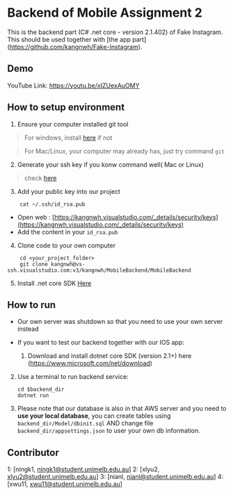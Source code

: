# Backend of Mobile Assignment 2

This is the backend part (C# .net core - version 2.1.402) of Fake Instagram. This should be used together with [the app part] (https://github.com/kangnwh/Fake-Instagram).



## Demo

YouTube Link: https://youtu.be/xIZUexAuOMY






## How to setup environment
1. Ensure your computer installed git tool
> For windows, install [here](https://gitforwindows.org) if not

> For Mac/Linux, your computer may already has, just try command `git`

2. Generate your ssh key if you konw command well( Mac or Linux)
> check [here](https://confluence.atlassian.com/bitbucketserver/creating-ssh-keys-776639788.html)

3. Add your public key into our project
```shell
    cat ~/.ssh/id_rsa.pub
```

   - Open web : [https://kangnwh.visualstudio.com/_details/security/keys](https://kangnwh.visualstudio.com/_details/security/keys)
   - Add the content in your `id_rsa.pub`


4. Clone code to your own computer
```shell
    cd <your_project_folder>
    git clone kangnwh@vs-ssh.visualstudio.com:v3/kangnwh/MobileBackend/MobileBackend
```
5. Install .net core SDK [Here](https://www.microsoft.com/net/download)



## How to run 

- Our own server was shutdown so that you need to use your own server instead

- If you want to test our backend together with our IOS app:

    1. Download and install dotnet core SDK (version 2.1+) here (https://www.microsoft.com/net/download)
2. Use a terminal to run backend service:

    ```shell
    cd $backend_dir
    dotnet run
    ```

3. Please note that our database is also in that AWS server and you need to **use your local database**, you can create tables using `backend_dir/Model/dbinit.sql` AND change file `backend_dir/appsettings.json` to user your own db information.



## Contributor

1: [ningk1, ningk1@student.unimelb.edu.au] 
2: [xlyu2, xlyu2@student.unimelb.edu.au] 
3: [nianl, nianl@student.unimelb.edu.au] 
4: [xwu11, xwu11@student.unimelb.edu.au] 